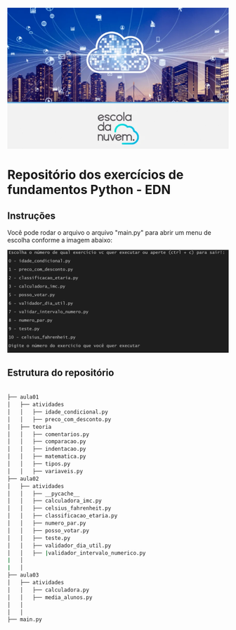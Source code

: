![alt text](statics/image2.png)
# Repositório dos exercícios de fundamentos Python - EDN

## Instruções
Você pode rodar o arquivo o arquivo "main.py" para abrir um menu de escolha conforme a imagem abaixo:


![alt text](statics/image.png)

## Estrutura do repositório
```bash

├── aula01
│   ├── atividades
│   │   ├── idade_condicional.py
│   │   ├── preco_com_desconto.py
│   ├── teoria
│   │   ├── comentarios.py
│   │   ├── comparacao.py
│   │   ├── indentacao.py
│   │   ├── matematica.py
│   │   ├── tipos.py
│   │   ├── variaveis.py
├── aula02
│   ├── atividades
│   │   ├── __pycache__
│   │   ├── calculadora_imc.py
│   │   ├── celsius_fahrenheit.py
│   │   ├── classificacao_etaria.py
│   │   ├── numero_par.py
│   │   ├── posso_votar.py
│   │   ├── teste.py
│   │   ├── validador_dia_util.py
│   │   ├── |validador_intervalo_numerico.py
|   │
|   │
├── aula03
│   ├── atividades
│   │   ├── calculadora.py
│   │   ├── media_alunos.py
│   │
│   │
├── main.py
```